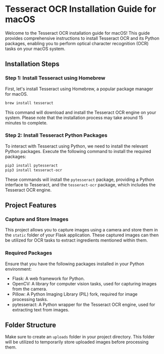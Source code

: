 # Tesseract OCR Installation Guide for macOS

Welcome to the Tesseract OCR installation guide for macOS! This guide provides comprehensive instructions to install Tesseract OCR and its Python packages, enabling you to perform optical character recognition (OCR) tasks on your macOS system.

## Installation Steps

### Step 1: Install Tesseract using Homebrew

First, let's install Tesseract using Homebrew, a popular package manager for macOS.

```bash
brew install tesseract
```

This command will download and install the Tesseract OCR engine on your system. Please note that the installation process may take around 15 minutes to complete.

### Step 2: Install Tesseract Python Packages

To interact with Tesseract using Python, we need to install the relevant Python packages. Execute the following command to install the required packages:

```bash
pip3 install pytesseract
pip3 install tesseract-ocr
```

These commands will install the `pytesseract` package, providing a Python interface to Tesseract, and the `tesseract-ocr` package, which includes the Tesseract OCR engine.

## Project Features

### Capture and Store Images

This project allows you to capture images using a camera and store them in the `static` folder of your Flask application. These captured images can then be utilized for OCR tasks to extract ingredients mentioned within them.

### Required Packages

Ensure that you have the following packages installed in your Python environment:

- Flask: A web framework for Python.
- OpenCV: A library for computer vision tasks, used for capturing images from the camera.
- Pillow: A Python Imaging Library (PIL) fork, required for image processing tasks.
- pytesseract: A Python wrapper for the Tesseract OCR engine, used for extracting text from images.

## Folder Structure

Make sure to create an `uploads` folder in your project directory. This folder will be utilized to temporarily store uploaded images before processing them.
